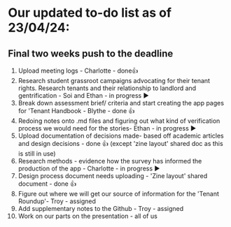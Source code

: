 # Our updated to-do list as of 23/04/24:
## Final two weeks push to the deadline
1. Upload meeting logs - Charlotte - done👍
2. Research student grassroot campaigns advocating for their tenant rights. Research tenants and their relationship to landlord and gentrification - Soi and Ethan - in progress ▶️
3. Break down assessment brief/ criteria and start creating the app pages for 'Tenant Handbook - Blythe - done 👍
4. Redoing notes onto .md files and figuring out what kind of verification process we would need for the stories- Ethan - in progress ▶️
5. Upload documentation of decisions made- based off academic articles and design decisions - done 👍 (except 'zine layout' shared doc as this is still in use)
6. Research methods - evidence how the survey has informed the production of the app - Charlotte - in progress ▶️
7. Design process document needs uploading - 'Zine layout' shared document - done 👍
8. Figure out where we will get our source of information for the 'Tenant Roundup'- Troy - assigned
9. Add supplementary notes to the Github - Troy - assigned
10. Work on our parts on the presentation - all of us
